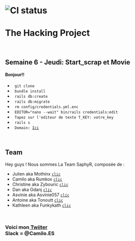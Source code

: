 # ![CI status](http://oi68.tinypic.com/ngf2uo.jpg)    
#  The Hacking Project
<br/>
<h2>Semaine 6 - Jeudi: Start_scrap et Movie</h2>
<h4>Bonjour!!</h4>
<ul>
	<li><code> git clone</code></li>
	<li><code> bundle install</code></li>
	<li><code> rails db:create</code></li>
	<li><code> rails db:migrate</code></li>
	<li><code> rm config/credentials.yml.enc</code></li>
	<li><code> EDITOR="nano --wait" bin/rails credentials:edit</code></li>
	<li><code> Tapez sur l'editeur de texte T_KEY: votre_key </code></li>
	<li><code> rails s </code></li>
	<li><code> Domain: <a href="https://app-saphyr.herokuapp.com/">Ici</a> </code></li>
</ul>
<br/>
  <h2>Team</h2>

 <p>Hey guys ! Nous sommes La Team SaphyR, composée de : </p>
<ul>
<li>Julien aka Mothinx <a href="https://github.com/mothinx"><code>clic</code></a><br/></li>
<li>Camilo aka Rumkox <a href="https://github.com/rumkox"><code>clic</code></a><br/></li>
<li>Christine aka Zybouric <a href="https://github.com/Zybouric"><code>clic</code></a><br/></li>
<li>Dan aka Gdanj <a href="https://github.com/gdanj"><code>clic</code></a><br/></li>
<li>Asvinie aka Asvinie057 <a href="https://github.com/asvinie057"><code>clic</code></a><br/></li>
<li>Antoine aka Tonoutt  <a href="https://github.com/tonoutt"><code>clic</code></a><br/></li>
<li>Kathleen aka Funkykath <a href="https://github.com/Funkykath"><code>clic</code></a><br/></li>
</ul>
<p>
<br/>
<h3>Voici mon<a href="https://twitter.com/Camilo42Es?lang=fr"> Twiiter</a><br/>
Slack = @Camilo.ES <br/></h3>
